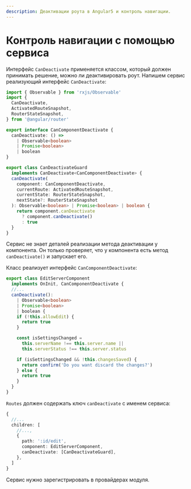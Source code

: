 ```yaml
---
description: Деактивации роута в Angular5 и контроль навигации.
---
```


# Контроль навигации с помощью сервиса

Интерфейс `CanDeactivate` применяется классом, который должен принимать решение, можно ли деактивировать роут. Напишем сервис реализующий интерфейс `CanDeactivate`:

```typescript
import { Observable } from 'rxjs/Observable'
import {
  CanDeactivate,
  ActivatedRouteSnapshot,
  RouterStateSnapshot,
} from '@angular/router'

export interface CanComponentDeactivate {
  canDeactivate: () =>
    | Observable<boolean>
    | Promise<boolean>
    | boolean
}

export class CanDeactivateGuard
  implements CanDeactivate<CanComponentDeactivate> {
  canDeactivate(
    component: CanComponentDeactivate,
    currentRoute: ActivatedRouteSnapshot,
    currentState: RouterStateSnapshot,
    nextState?: RouterStateSnapshot
  ): Observable<boolean> | Promise<boolean> | boolean {
    return component.canDeactivate
      ? component.canDeactivate()
      : true
  }
}
```

Сервис не знает деталей реализации метода деактивации у компонента. Он только проверяет, что у компонента есть метод `canDeactivate()` и запускает его.

Класс реализует интерфейс `CanComponentDeactivate`:

```typescript
export class EditServerComponent
  implements OnInit, CanComponentDeactivate {
  //...
  canDeactivate():
    | Observable<boolean>
    | Promise<boolean>
    | boolean {
    if (!this.allowEdit) {
      return true
    }

    const isSettingsChanged =
      this.serverName !== this.server.name ||
      this.serverStatus !== this.server.status

    if (isSettingsChanged && !this.changesSaved) {
      return confirm('Do you want discard the changes?')
    } else {
      return true
    }
  }
}
```

`Routes` должен содержать ключ `canDeactivate` с именем сервиса:

```typescript
{
  //...
  children: [
    //...,
    {
      path: ':id/edit',
      component: EditServerComponent,
      canDeactivate: [CanDeactivateGuard],
    },
  ]
}
```

Сервис нужно зарегистрировать в провайдерах модуля.

